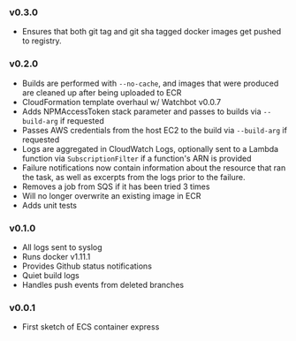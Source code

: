 ### v0.3.0

- Ensures that both git tag and git sha tagged docker images get pushed to registry.

### v0.2.0

- Builds are performed with `--no-cache`, and images that were produced are cleaned up after being uploaded to ECR
- CloudFormation template overhaul w/ Watchbot v0.0.7
- Adds NPMAccessToken stack parameter and passes to builds via `--build-arg` if requested
- Passes AWS credentials from the host EC2 to the build via `--build-arg` if requested
- Logs are aggregated in CloudWatch Logs, optionally sent to a Lambda function via `SubscriptionFilter` if a function's ARN is provided
- Failure notifications now contain information about the resource that ran the task, as well as excerpts from the logs prior to the failure.
- Removes a job from SQS if it has been tried 3 times
- Will no longer overwrite an existing image in ECR
- Adds unit tests

### v0.1.0

- All logs sent to syslog
- Runs docker v1.11.1
- Provides Github status notifications
- Quiet build logs
- Handles push events from deleted branches

### v0.0.1

- First sketch of ECS container express
